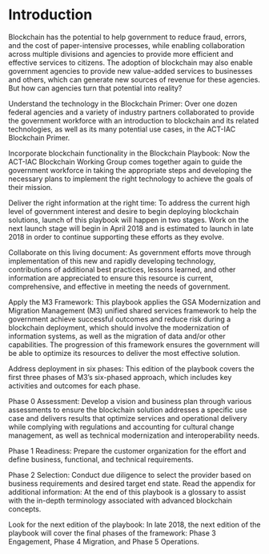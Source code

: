 # Introduction

Blockchain has the potential to help government to reduce fraud, errors, and the cost of paper-intensive processes, while enabling collaboration across multiple divisions and agencies to provide more efficient and effective services to citizens. The adoption of blockchain may also enable government agencies to provide new value-added services to businesses and others, which can generate new sources of revenue for these agencies. But how can agencies turn that potential into reality?

Understand the technology in the Blockchain Primer: Over one dozen federal agencies and a variety of industry partners collaborated to provide the government workforce with an introduction to blockchain and its related technologies, as well as its many potential use cases, in the ACT-IAC Blockchain Primer.  

Incorporate blockchain functionality in the Blockchain Playbook: Now the ACT-IAC Blockchain Working Group comes together again to guide the government workforce in taking the appropriate steps and developing the necessary plans to implement the right technology to achieve the goals of their mission.  

Deliver the right information at the right time: To address the current high level of government interest and desire to begin deploying blockchain solutions, launch of this playbook will happen in two stages.  Work on the next launch stage will begin in April 2018 and is estimated to launch in late 2018 in order to continue supporting these efforts as they evolve.

Collaborate on this living document: As government efforts move through implementation of this new and rapidly developing technology, contributions of additional best practices, lessons learned, and other information are appreciated to ensure this resource is current, comprehensive, and effective in meeting the needs of government.

Apply the M3 Framework: This playbook applies the GSA Modernization and Migration Management (M3) unified shared services framework to help the government achieve successful outcomes and reduce risk during a blockchain deployment, which should involve the modernization of information systems, as well as the migration of data and/or other capabilities. The progression of this framework ensures the government will be able to optimize its resources to deliver the most effective solution.

Address deployment in six phases: This edition of the playbook covers the first three phases of M3’s six-phased approach, which includes key activities and outcomes for each phase.  

Phase 0 Assessment: Develop a vision and business plan through various assessments to ensure the blockchain solution addresses a specific use case and delivers results that optimize services and operational delivery while complying with regulations and accounting for cultural change management, as well as technical modernization and interoperability needs.

Phase 1 Readiness: Prepare the customer organization for the effort and define business, functional, and technical requirements.

Phase 2 Selection: Conduct due diligence to select the provider based on business requirements and desired target end state.
Read the appendix for additional information: At the end of this playbook is a glossary to assist with the in-depth terminology associated with advanced blockchain concepts. 

Look for the next edition of the playbook: In late 2018, the next edition of the playbook will cover the final phases of the framework: Phase 3 Engagement, Phase 4 Migration, and Phase 5 Operations.
